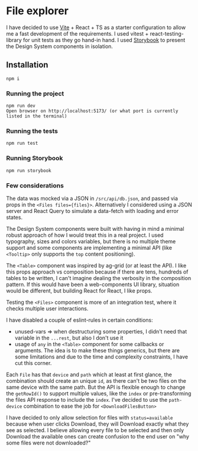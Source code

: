 # File explorer

I have decided to use [Vite](https://vitejs.dev/guide/) + React + TS as a starter configuration to allow me a fast development of the requirements.
I used vitest + react-testing-library for unit tests as they go hand-in hand.
I used [Storybook](https://storybook.js.org/) to present the Design System components in isolation.

## Installation

```
npm i
```

### Running the project

```
npm run dev
Open browser on http://localhost:5173/ (or what port is currently listed in the terminal)
```

### Running the tests

```
npm run test
```

### Running Storybook

```
npm run storybook
```

### Few considerations

The data was mocked via a JSON in `/src/api/db.json`, and passed via props in the `<Files files={files}>`. Alternatively I considered using a JSON server and React Query to simulate a data-fetch with loading and error states.

The Design System components were built with having in mind a minimal robust approach of how I would treat this in a real project. I used typography, sizes and colors variables, but there is no multiple theme support and some components are implementing a minimal API (like `<Tooltip>` only supports the `top` content positioning).

The `<Table>` component was inspired by ag-grid (or at least the API). I like this props approach vs composition because if there are tens, hundreds of tables to be written, I can't imagine dealing the verbosity in the composition pattern. If this would have been a web-components UI library, situation would be different, but building React for React, I like props.

Testing the `<Files>` component is more of an integration test, where it checks multiple user interactions.

I have disabled a couple of eslint-rules in certain conditions:

- unused-vars => when destructuring some properties, I didn't need that variable in the `...rest`, but also I don't use it
- usage of `any` in the `<Table>` component for some callbacks or arguments. The idea is to make these things generics, but there are some limitations and due to the time and complexity constraints, I have cut this corner.

Each `File` has that `device` and `path` which at least at first glance, the combination should create an unique `id`, as there can't be two files on the same device with the same path. But the API is flexible enough to change the `getRowId()` to support multiple values, like the `index` or pre-transforming the files API response to include the `index`. I've decided to use the `path-device` combination to ease the job for `<DownloadFilesButton>`

I have decided to only allow selection for files with `status=available` because when user clicks Download, they will Download exactly what they see as selected. I believe allowing every file to be selected and then only Download the available ones can create confusion to the end user on "why some files were not downloaded?"
